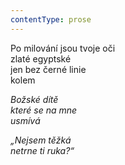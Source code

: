 ```yaml
---
contentType: prose
---
```


<section>

Po milování jsou tvoje oči  
zlaté egyptské  
jen bez černé linie  
kolem

_Božské dítě  
které se na mne  
usmívá_

</section>

<section>

_„Nejsem těžká  
netrne ti ruka?“_

</section>
